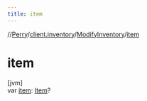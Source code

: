 ```yaml
---
title: item
---
```

//[Perry](../../../index.html)/[client.inventory](../index.html)/[ModifyInventory](index.html)/[item](item.html)



# item



[jvm]\
var [item](item.html): [Item](../-item/index.html)?




